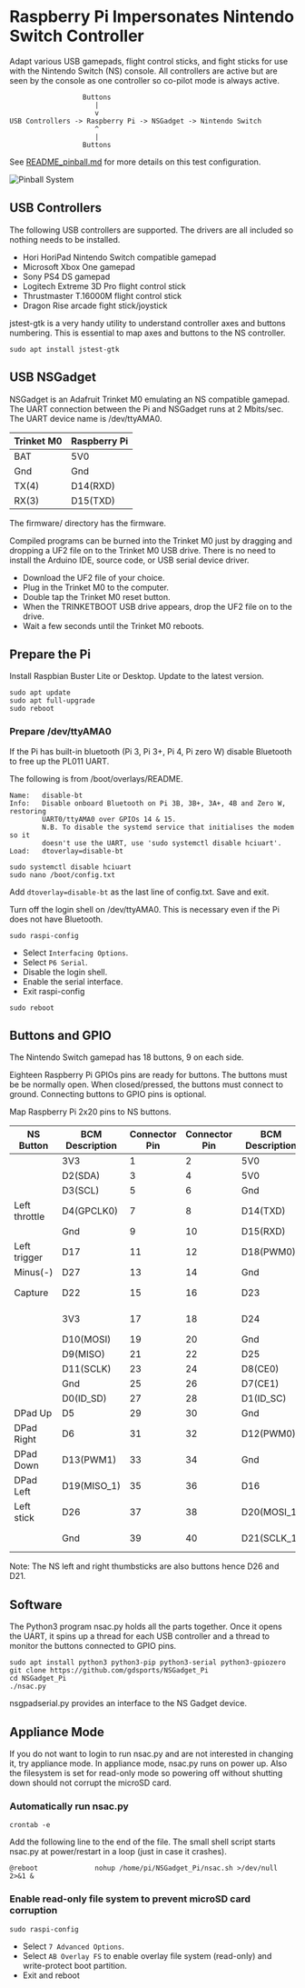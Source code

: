 # Raspberry Pi Impersonates Nintendo Switch Controller

Adapt various USB gamepads, flight control sticks, and fight sticks for use
with the Nintendo Switch (NS) console. All controllers are active but are seen
by the console as one controller so co-pilot mode is always active.

```
                  Buttons
                     |
                     v
USB Controllers -> Raspberry Pi -> NSGadget -> Nintendo Switch
                     ^
                     |
                  Buttons
```

See [README_pinball.md](./README_pinball.md) for more details on this test configuration.

![Pinball System](./images/pinball_system.jpg)

## USB Controllers

The following USB controllers are supported. The drivers are all included so
nothing needs to be installed.

* Hori HoriPad Nintendo Switch compatible gamepad
* Microsoft Xbox One gamepad
* Sony PS4 DS gamepad
* Logitech Extreme 3D Pro flight control stick
* Thrustmaster T.16000M flight control stick
* Dragon Rise arcade fight stick/joystick

jstest-gtk is a very handy utility to understand controller axes and buttons
numbering. This is essential to map axes and buttons to the NS controller.

```
sudo apt install jstest-gtk
```

## USB NSGadget

NSGadget is an Adafruit Trinket M0 emulating an NS compatible gamepad. The UART
connection between the Pi and NSGadget runs at 2 Mbits/sec. The UART device
name is /dev/ttyAMA0.

|Trinket M0 |Raspberry Pi
|-----------|------------
|BAT        |5V0
|Gnd        |Gnd
|TX(4)      |D14(RXD)
|RX(3)      |D15(TXD)

The firmware/ directory has the firmware.

Compiled programs can be burned into the Trinket M0 just by dragging and
dropping a UF2 file on to the Trinket M0 USB drive. There is no need to install
the Arduino IDE, source code, or USB serial device driver.

* Download the UF2 file of your choice.
* Plug in the Trinket M0 to the computer.
* Double tap the Trinket M0 reset button.
* When the TRINKETBOOT USB drive appears, drop the UF2 file on to the drive.
* Wait a few seconds until the Trinket M0 reboots.

## Prepare the Pi

Install Raspbian Buster Lite or Desktop. Update to the latest version.

```
sudo apt update
sudo apt full-upgrade
sudo reboot
```

### Prepare /dev/ttyAMA0

If the Pi has built-in bluetooth (Pi 3, Pi 3+, Pi 4, Pi zero W) disable
Bluetooth to free up the PL011 UART.

The following is from /boot/overlays/README.

```
Name:   disable-bt
Info:   Disable onboard Bluetooth on Pi 3B, 3B+, 3A+, 4B and Zero W, restoring
        UART0/ttyAMA0 over GPIOs 14 & 15.
        N.B. To disable the systemd service that initialises the modem so it
        doesn't use the UART, use 'sudo systemctl disable hciuart'.
Load:   dtoverlay=disable-bt
```

```
sudo systemctl disable hciuart
sudo nano /boot/config.txt
```
Add `dtoverlay=disable-bt` as the last line of config.txt. Save and exit.

Turn off the login shell on /dev/ttyAMA0. This is necessary even if the Pi does
not have Bluetooth.

```
sudo raspi-config
```

* Select `Interfacing Options`.
* Select `P6 Serial`.
* Disable the login shell.
* Enable the serial interface.
* Exit raspi-config

```
sudo reboot
```

## Buttons and GPIO

The Nintendo Switch gamepad has 18 buttons, 9 on each side.

Eighteen Raspberry Pi GPIOs pins are ready for buttons. The buttons must be
be normally open. When closed/pressed, the buttons must connect to ground.
Connecting buttons to GPIO pins is optional.

Map Raspberry Pi 2x20 pins to NS buttons.

|NS Button      |BCM Description    |Connector Pin  |Connector Pin  |BCM Description    |NS Button      |
|---------------|-------------------|---------------|---------------|-------------------|---------------|
|               |3V3                |              1|              2|5V0                |               |
|               |D2(SDA)            |              3|              4|5V0                |               |
|               |D3(SCL)            |              5|              6|Gnd                |               |
|Left throttle  |D4(GPCLK0)         |              7|              8|D14(TXD)           |               |
|               |Gnd                |              9|             10|D15(RXD)           |               |
|Left trigger   |D17                |             11|             12|D18(PWM0)          |               |
|Minus(-)       |D27                |             13|             14|Gnd                |               |
|Capture        |D22                |             15|             16|D23                |Right throttle |
|               |3V3                |             17|             18|D24                |Right trigger  |
|               |D10(MOSI)          |             19|             20|Gnd                |               |
|               |D9(MISO)           |             21|             22|D25                |Plus(+)        |
|               |D11(SCLK)          |             23|             24|D8(CE0)            |Home           |
|               |Gnd                |             25|             26|D7(CE1)            |A              |
|               |D0(ID_SD)          |             27|             28|D1(ID_SC)          |               |
|DPad Up        |D5                 |             29|             30|Gnd                |               |
|DPad Right     |D6                 |             31|             32|D12(PWM0)          |B              |
|DPad Down      |D13(PWM1)          |             33|             34|Gnd                |               |
|DPad Left      |D19(MISO_1)        |             35|             36|D16                |X              |
|Left stick     |D26                |             37|             38|D20(MOSI_1)        |Y              |
|               |Gnd                |             39|             40|D21(SCLK_1)        |Right stick    |

Note: The NS left and right thumbsticks are also buttons hence D26 and D21.

## Software

The Python3 program nsac.py holds all the parts together. Once it opens the
UART, it spins up a thread for each USB controller and a thread to monitor the
buttons connected to GPIO pins.

```
sudo apt install python3 python3-pip python3-serial python3-gpiozero
git clone https://github.com/gdsports/NSGadget_Pi
cd NSGadget_Pi
./nsac.py
```

nsgpadserial.py provides an interface to the NS Gadget device.

## Appliance Mode

If you do not want to login to run nsac.py and are not interested in changing
it, try appliance mode. In appliance mode, nsac.py runs on power up. Also the
filesystem is set for read-only mode so powering off without shutting down
should not corrupt the microSD card.

### Automatically run nsac.py

```
crontab -e
```

Add the following line to the end of the file. The small shell script starts
nsac.py at power/restart in a loop (just in case it crashes).

```
@reboot              nohup /home/pi/NSGadget_Pi/nsac.sh >/dev/null 2>&1 &
```

### Enable read-only file system to prevent microSD card corruption

```
sudo raspi-config
```

* Select `7 Advanced Options`.
* Select `AB Overlay FS` to enable overlay file system (read-only) and write-protect boot partition.
* Exit and reboot

